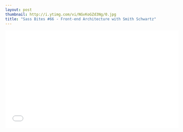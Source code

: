```yaml
---
layout: post
thumbnail: http://i.ytimg.com/vi/NGvKoGZd3Ng/0.jpg 
title: "Sass Bites #66 - Front-end Architecture with Smith Schwartz"
---
```


<iframe width='560' height='315' src='//www.youtube.com/embed/NGvKoGZd3Ng' frameborder='0' allowfullscreen></iframe>